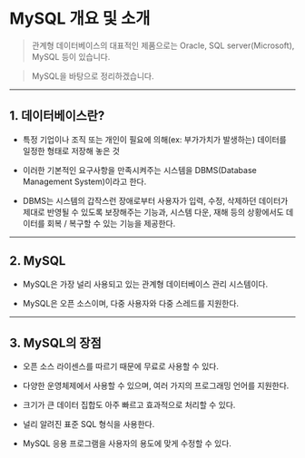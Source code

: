 # MySQL 개요 및 소개
> 관계형 데이터베이스의 대표적인 제품으로는 Oracle, SQL server(Microsoft), MySQL 등이 있습니다.

> MySQL을 바탕으로 정리하겠습니다.
***

## 1. 데이터베이스란?

* 특정 기업이나 조직 또는 개인이 필요에 의해(ex: 부가가치가 발생하는) 데이터를 일정한 형태로 저장해 놓은 것

* 이러한 기본적인 요구사항을 만족시켜주는 시스템을 DBMS(Database Management System)이라고 한다.

* DBMS는 시스템의 갑작스런 장애로부터 사용자가 입력, 수정, 삭제하던 데이터가 제대로 반영될 수 있도록
  보장해주는 기능과, 시스템 다운, 재해 등의 상황에서도 데이터를 회복 / 복구할 수 있는 기능을 제공한다.
***

## 2. MySQL

* MySQL은 가장 널리 사용되고 있는 관계형 데이터베이스 관리 시스템이다.

* MySQL은 오픈 소스이며, 다중 사용자와 다중 스레드를 지원한다.
***

## 3. MySQL의 장점

* 오픈 소스 라이센스를 따르기 때문에 무료로 사용할 수 있다.

* 다양한 운영체제에서 사용할 수 있으며, 여러 가지의 프로그래밍 언어를 지원한다.

* 크기가 큰 데이터 집합도 아주 빠르고 효과적으로 처리할 수 있다.

* 널리 알려진 표준 SQL 형식을 사용한다.

* MySQL 응용 프로그램을 사용자의 용도에 맞게 수정할 수 있다.

